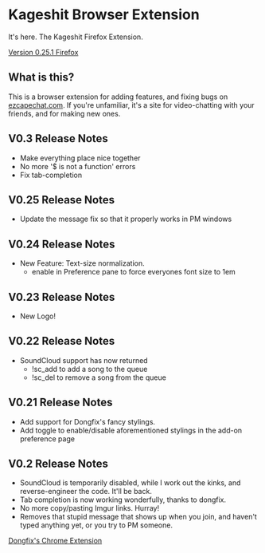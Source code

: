 # Kageshit Browser Extension
It's here. The Kageshit Firefox Extension.

[Version 0.25.1 Firefox](https://codekane.github.io/kageshit/release/kageshit-0.25.1.xpi)  

## What is this?
This is a browser extension for adding features, and fixing bugs on
[ezcapechat.com](https://www.ezcapechat.com). If you're unfamiliar, it's a site
for video-chatting with your friends, and for making new ones.

## V0.3 Release Notes
- Make everything place nice together
- No more '$ is not a function' errors
- Fix tab-completion

## V0.25 Release Notes
- Update the message fix so that it properly works in PM windows

## V0.24 Release Notes
- New Feature: Text-size normalization.
    - enable in Preference pane to force everyones font size to 1em

## V0.23 Release Notes
- New Logo!
## V0.22 Release Notes
- SoundCloud support has now returned
    - !sc_add <SoundCloud URL> to add a song to the queue
    - !sc_del <ScoundCloud URL> to remove a song from the queue

## V0.21 Release Notes
- Add support for Dongfix's fancy stylings.
- Add toggle to enable/disable aforementioned stylings in the add-on preference
    page


## V0.2 Release Notes
- SoundCloud is temporarily disabled, while I work out the kinks, and
    reverse-engineer the code. It'll be back.
- Tab completion is now working wonderfully, thanks to dongfix.
- No more copy/pasting Imgur links. Hurray!
- Removes that stupid message that shows up when you join, and haven't typed
    anything yet, or you try to PM someone.



[Dongfix's Chrome Extension](https://misconfigured.link/extension.html)

